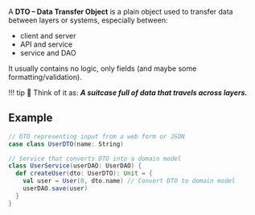 A **DTO – Data Transfer Object** is a plain object used to transfer data between layers or systems, especially between:

- client and server
- API and service
- service and DAO

It usually contains no logic, only fields (and maybe some formatting/validation).

!!! tip
    🧠 Think of it as: ***A suitcase full of data that travels across layers.***

## Example

```scala
// DTO representing input from a web form or JSON
case class UserDTO(name: String)

// Service that converts DTO into a domain model
class UserService(userDAO: UserDAO) {
  def createUser(dto: UserDTO): Unit = {
    val user = User(0, dto.name) // Convert DTO to domain model
    userDAO.save(user)
  }
}

```